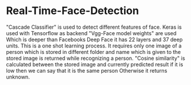 # Real-Time-Face-Detection
"Cascade Classifier" is used to detect different features of face. Keras is used with Tensorflow as backend  "Vgg-Face model weights"  are used  Which is deeper than Facebooks Deep Face it has 22 layers and 37 deep units.   This is a one shot learning process. It requires only one image of a person which is stored in different folder and name which is given to the stored image is returned while recognizing a person.   "Cosine similarity"  is calculated between the stored image and currently predicted result if it is low then we can say that it is the same person Otherwise it returns unknown.
